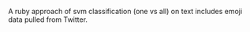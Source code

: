 A ruby approach of svm classification (one vs all) on text includes emoji data pulled from Twitter.
